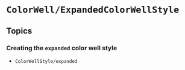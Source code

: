 # ``ColorWell/ExpandedColorWellStyle``

## Topics

### Creating the `expanded` color well style

- ``ColorWellStyle/expanded``
